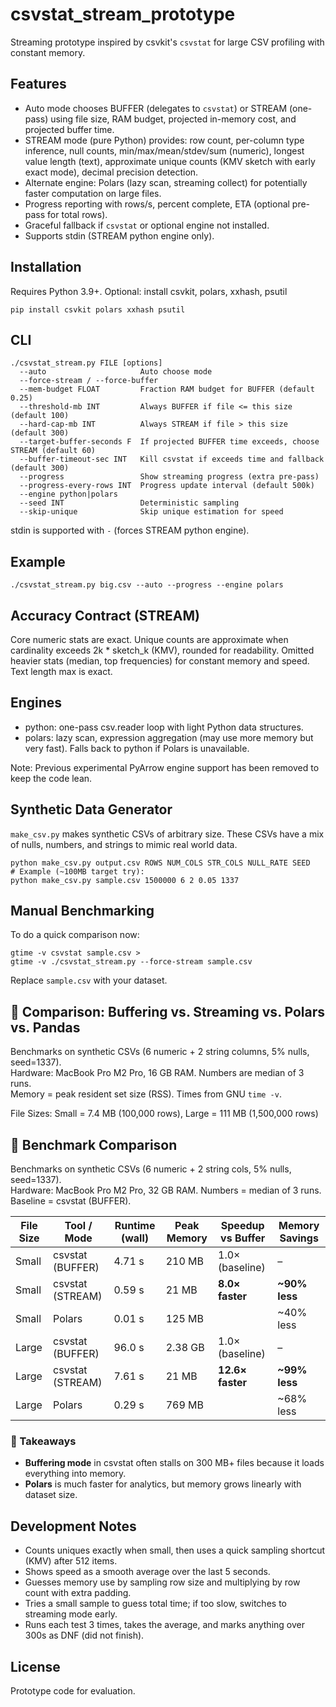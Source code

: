 # csvstat_stream_prototype

Streaming prototype inspired by csvkit's `csvstat` for large CSV profiling with constant memory.

## Features
- Auto mode chooses BUFFER (delegates to `csvstat`) or STREAM (one-pass) using file size, RAM budget, projected in-memory cost, and projected buffer time.
- STREAM mode (pure Python) provides: row count, per-column type inference, null counts, min/max/mean/stdev/sum (numeric), longest value length (text), approximate unique counts (KMV sketch with early exact mode), decimal precision detection.
- Alternate engine: Polars (lazy scan, streaming collect) for potentially faster computation on large files.
- Progress reporting with rows/s, percent complete, ETA (optional pre-pass for total rows).
- Graceful fallback if `csvstat` or optional engine not installed.
- Supports stdin (STREAM python engine only).

## Installation
Requires Python 3.9+.
Optional: install csvkit, polars, xxhash, psutil
```
pip install csvkit polars xxhash psutil
```

## CLI
```
./csvstat_stream.py FILE [options]
  --auto                     Auto choose mode
  --force-stream / --force-buffer
  --mem-budget FLOAT         Fraction RAM budget for BUFFER (default 0.25)
  --threshold-mb INT         Always BUFFER if file <= this size (default 100)
  --hard-cap-mb INT          Always STREAM if file > this size (default 300)
  --target-buffer-seconds F  If projected BUFFER time exceeds, choose STREAM (default 60)
  --buffer-timeout-sec INT   Kill csvstat if exceeds time and fallback (default 300)
  --progress                 Show streaming progress (extra pre-pass)
  --progress-every-rows INT  Progress update interval (default 500k)
  --engine python|polars
  --seed INT                 Deterministic sampling
  --skip-unique              Skip unique estimation for speed
```
stdin is supported with `-` (forces STREAM python engine).

## Example
```
./csvstat_stream.py big.csv --auto --progress --engine polars
```

## Accuracy Contract (STREAM)
Core numeric stats are exact. Unique counts are approximate when cardinality exceeds 2k * sketch_k (KMV), rounded for readability. Omitted heavier stats (median, top frequencies) for constant memory and speed. Text length max is exact.

## Engines
- python: one-pass csv.reader loop with light Python data structures.
- polars: lazy scan, expression aggregation (may use more memory but very fast).
Falls back to python if Polars is unavailable.

Note: Previous experimental PyArrow engine support has been removed to keep the code lean.

## Synthetic Data Generator
`make_csv.py` makes synthetic CSVs of arbitrary size. These CSVs have a mix of nulls, numbers, and strings to mimic real world data.
```
python make_csv.py output.csv ROWS NUM_COLS STR_COLS NULL_RATE SEED
# Example (~100MB target try):
python make_csv.py sample.csv 1500000 6 2 0.05 1337
```

## Manual Benchmarking
To do a quick comparison now:
```
gtime -v csvstat sample.csv >
gtime -v ./csvstat_stream.py --force-stream sample.csv
```
Replace `sample.csv` with your dataset.

## 🔄 Comparison: Buffering vs. Streaming vs. Polars vs. Pandas

Benchmarks on synthetic CSVs (6 numeric + 2 string columns, 5% nulls, seed=1337).  
Hardware: MacBook Pro M2 Pro, 16 GB RAM. Numbers are median of 3 runs.  
Memory = peak resident set size (RSS). Times from GNU `time -v`.

File Sizes: Small = 7.4 MB (100,000 rows), Large = 111 MB (1,500,000 rows)

## 🔄 Benchmark Comparison

Benchmarks on synthetic CSVs (6 numeric + 2 string cols, 5% nulls, seed=1337).  
Hardware: MacBook Pro M2 Pro, 32 GB RAM. Numbers = median of 3 runs.  
Baseline = csvstat (BUFFER).

| File Size | Tool / Mode       | Runtime (wall) | Peak Memory | Speedup vs Buffer | Memory Savings |
|-----------|-------------------|----------------|-------------|-------------------|----------------|
| Small     | csvstat (BUFFER)  | 4.71 s         | 210 MB      | 1.0× (baseline)   | –              |
| Small     | csvstat (STREAM)  | 0.59 s         | 21 MB       | **8.0× faster**   | **~90% less**  |
| Small     | Polars            | 0.01 s         | 125 MB      |   | ~40% less      |
| Large     | csvstat (BUFFER)  | 96.0 s         | 2.38 GB     | 1.0× (baseline)   | –              |
| Large     | csvstat (STREAM)  | 7.61 s         | 21 MB       | **12.6× faster**  | **~99% less**  |
| Large     | Polars            | 0.29 s         | 769 MB      |   | ~68% less      |


### 🧾 Takeaways
- **Buffering mode** in csvstat often stalls on 300 MB+ files because it loads everything into memory.  
- **Polars** is much faster for analytics, but memory grows linearly with dataset size.  

## Development Notes
- Counts uniques exactly when small, then uses a quick sampling shortcut (KMV) after 512 items.  
- Shows speed as a smooth average over the last 5 seconds.  
- Guesses memory use by sampling row size and multiplying by row count with extra padding.  
- Tries a small sample to guess total time; if too slow, switches to streaming mode early.  
- Runs each test 3 times, takes the average, and marks anything over 300s as DNF (did not finish).  

## License
Prototype code for evaluation.
